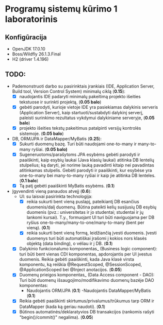# Programų sistemų kūrimo 1 laboratorinis

## Konfigūracija
- OpenJDK 17.0.10
- Boss/Wildfly 26.1.3.Final
- H2 (driver 1.4.196)

## TODO:
- Pademonstruoti darbo su pasirinktais įrankiais (IDE, Application Server, Build tool, Version Control System) minimalų ciklą (**0.15**):
  - [x] naudojantis IDE padaryti minimalų pakeitimą projekto išeities tekstuose ir surinkti projektą, (**0.05 balo**)
  - [x] gebėti parodyti, kurioje vietoje IDE yra pasiekiamas dalykinis serveris (Application Server), kaip startuoti/sustabdyti dalykinį serverį, paleisti surinkimo rezultatus vykdymui dalykiniame serveryje, (**0.05 balo**)
  - [x] projekto išeities tekstų pakeitimus patalpinti versijų kontrolės sistemoje. (**0.05 balo**)
- DB, ORM/JPA ir DataMapper/MyBatis (**0.25**):
    - [x] Sukurti duomenų bazę. Turi būti naudojami one-to-many ir many-to-many ryšiai. (**0.05 balo)**
    - [x] Sugeneruotoms/parašytoms JPA esybėms gebėti parodyti ir paaiškinti, kaip esybių laukai (Java klasių laukai) atitinka DB lentelių stulpelius; ką daryti, jei norime lauką pavadinti kitaip nei pavadintas atitinkamas stulpelis. Gebėti parodyti ir paaiškinti, kur esybėse yra one-to-many bei many-to-many ryšiai ir kaip jie atitinka DB lenteles. (**0.1 balo**)
    - [x] Tą patį gebėti paaiškinti MyBatis esybėms. (**0.1**)
- Įgyvendinti vieną panaudos atvejį (**0.6**):
  - UI: su laisvai pasirinkta technologija:
    - [x] reikia sukurti bent vieną puslapį, pateikiantį DB esančius duomenis/dalį duomenų. Būtina pateikti kelių susijusių DB esybių duomenis (pvz.: universitetas ir jo studentai; studentai ir jų lankomi kursai). T.y., formuojant UI turi būti naviguojama per DB ryšius one-to-many/many-to-one/many-to-many (bent per vieną). (**0.1**)
    - [x] reikia sukurti bent vieną formą, leidžiančią įvesti duomenis. Įvesti duomenys turi būti automatiškai įrašomi į kokios nors klasės objektą (data binding), o vėliau ir į DB. (**0.1**)
  - [x] Dalykinio funkcionalumo komponentas_ (Business logic component): turi būti bent vienas CDI komponentas, apdorojantis per UI įvestus duomenis. Reikia gebėti paaiškinti, kada Java klasė virsta komponentu, ką reiškia @RequestScoped, @SessionScoped, @ApplicationScoped bei @Inject anotacijos. (**0.05**)
  - [x] Duomenų prieigos komponentas_ (Data Access component - DAO): Turi būti duomenų išsaugojimo/modifikavimo duomenų bazėje DAO komponentas:
    - Naudojantis ORM/JPA (**0.1**)
    -Naudojantis DataMapper/MyBatis (**0.1**)
  - [x] Reikia gebėti paaiškinti skirtumus/privalumus/trūkumus tarp ORM ir DataMapper (kada ką geriau naudoti). (**0.1**)
  - [x] Būtinos automatinės/deklaratyvios DB transakcijos (rankomis rašyti "begin()/commit()" negalima). (**0.05**)
